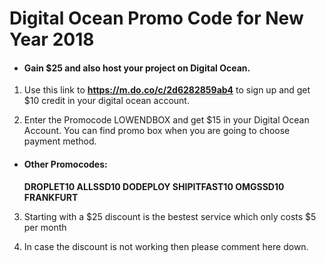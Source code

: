 Digital Ocean Promo Code for New Year 2018
========
* #### Gain $25 and also host your project on Digital Ocean.
1) Use this link to __https://m.do.co/c/2d6282859ab4__ to sign up and get $10 credit in your digital ocean account.

2) Enter the Promocode LOWENDBOX and get $15 in your Digital Ocean Account. You can find promo box when you are going to choose payment method.

* #### Other Promocodes:
    __DROPLET10
    ALLSSD10
    DODEPLOY
    SHIPITFAST10
    OMGSSD10
    FRANKFURT__

3) Starting with a $25 discount is the bestest service which only costs $5 per month

4) In case the discount is not working then please comment here down.
